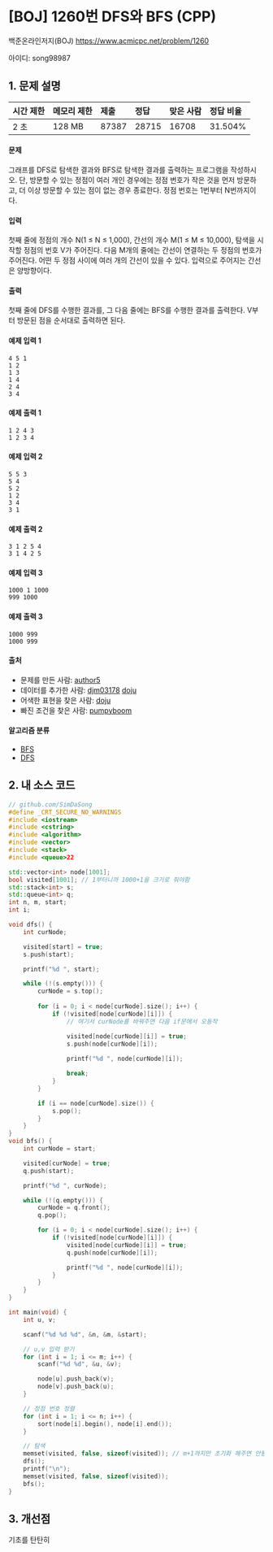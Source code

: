 # [BOJ] 1260번 DFS와 BFS (CPP)

백준온라인저지(BOJ) https://www.acmicpc.net/problem/1260

아이디: song98987



## 1. 문제 설명

| 시간 제한 | 메모리 제한 | 제출  | 정답  | 맞은 사람 | 정답 비율 |
| :-------- | :---------- | :---- | :---- | :-------- | :-------- |
| 2 초      | 128 MB      | 87387 | 28715 | 16708     | 31.504%   |

#### 문제

그래프를 DFS로 탐색한 결과와 BFS로 탐색한 결과를 출력하는 프로그램을 작성하시오. 단, 방문할 수 있는 정점이 여러 개인 경우에는 정점 번호가 작은 것을 먼저 방문하고, 더 이상 방문할 수 있는 점이 없는 경우 종료한다. 정점 번호는 1번부터 N번까지이다.

#### 입력

첫째 줄에 정점의 개수 N(1 ≤ N ≤ 1,000), 간선의 개수 M(1 ≤ M ≤ 10,000), 탐색을 시작할 정점의 번호 V가 주어진다. 다음 M개의 줄에는 간선이 연결하는 두 정점의 번호가 주어진다. 어떤 두 정점 사이에 여러 개의 간선이 있을 수 있다. 입력으로 주어지는 간선은 양방향이다.

#### 출력

첫째 줄에 DFS를 수행한 결과를, 그 다음 줄에는 BFS를 수행한 결과를 출력한다. V부터 방문된 점을 순서대로 출력하면 된다.



#### 예제 입력 1 

```
4 5 1
1 2
1 3
1 4
2 4
3 4
```

#### 예제 출력 1 

```
1 2 4 3
1 2 3 4
```

#### 예제 입력 2 

```
5 5 3
5 4
5 2
1 2
3 4
3 1
```

#### 예제 출력 2 

```
3 1 2 5 4
3 1 4 2 5
```

#### 예제 입력 3 

```
1000 1 1000
999 1000
```

#### 예제 출력 3 

```
1000 999
1000 999
```



#### 출처

- 문제를 만든 사람: [author5](https://www.acmicpc.net/user/author5)
- 데이터를 추가한 사람: [djm03178](https://www.acmicpc.net/user/djm03178) [doju](https://www.acmicpc.net/user/doju)
- 어색한 표현을 찾은 사람: [doju](https://www.acmicpc.net/user/doju)
- 빠진 조건을 찾은 사람: [pumpyboom](https://www.acmicpc.net/user/pumpyboom)

#### 알고리즘 분류

- [BFS](https://www.acmicpc.net/problem/tag/BFS)
- [DFS](https://www.acmicpc.net/problem/tag/DFS)



## 2. 내 소스 코드

```C++
// github.com/SimDaSong
#define _CRT_SECURE_NO_WARNINGS
#include <iostream> 
#include <cstring>
#include <algorithm>
#include <vector> 
#include <stack>
#include <queue>22

std::vector<int> node[1001];
bool visited[1001]; // 1부터니까 1000+1을 크기로 줘야함
std::stack<int> s;
std::queue<int> q;
int n, m, start;
int i;

void dfs() {
	int curNode;

	visited[start] = true;
	s.push(start);

	printf("%d ", start);

	while (!(s.empty())) {
		curNode = s.top();
		
		for (i = 0; i < node[curNode].size(); i++) {
			if (!visited[node[curNode][i]]) {
				// 여기서 curNode를 바꿔주면 다음 if문에서 오동작

				visited[node[curNode][i]] = true;
				s.push(node[curNode][i]);
				
				printf("%d ", node[curNode][i]);

				break;
			}
		}

		if (i == node[curNode].size()) {
			s.pop();
		}
	}
}
void bfs() {
	int curNode = start;

	visited[curNode] = true;
	q.push(start);

	printf("%d ", curNode);

	while (!(q.empty())) {
		curNode = q.front();
		q.pop();

		for (i = 0; i < node[curNode].size(); i++) {
			if (!visited[node[curNode][i]]) {
				visited[node[curNode][i]] = true;
				q.push(node[curNode][i]);

				printf("%d ", node[curNode][i]);
			}
		}
	}
}

int main(void) { 
	int u, v;

	scanf("%d %d %d", &n, &m, &start);

	// u,v 입력 받기
	for (int i = 1; i <= m; i++) {
		scanf("%d %d", &u, &v);

		node[u].push_back(v);
		node[v].push_back(u);
	}

	// 정점 번호 정렬
	for (int i = 1; i <= n; i++) {
		sort(node[i].begin(), node[i].end());
	}

	// 탐색
	memset(visited, false, sizeof(visited)); // m+1까지만 초기화 해주면 안됨
	dfs();
	printf("\n");
	memset(visited, false, sizeof(visited));
	bfs();
}
```



## 3. 개선점

기초를 탄탄히
